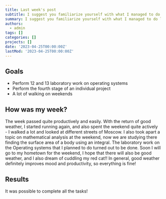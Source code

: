 ```yaml
---
title: Last week's post
subtitle: I suggest you familiarize yourself with what I managed to do last week!
summary: I suggest you familiarize yourself with what I managed to do last week!
authors:
  - admin
tags: []
categories: []
projects: []
date: '2023-04-25T00:00:00Z'
lastMod: '2023-04-25T00:00:00Z'
---
```


## Goals

- Perform 12 and 13 laboratory work on operating systems
- Perform the fourth stage of an individual project
- A lot of walking on weekends

## How was my week?

The week passed quite productively and easily. With the return of good weather, I started running again, and also spent the weekend quite actively - I walked a lot and looked at different streets of Moscow. I also took apart a topic on mathematical analysis at the weekend, now we are studying there finding the surface area of a body using an integral. The laboratory work on the Operating systems that I planned to do turned out to be done. Soon I will go to my hometown for the weekend, I hope that there will also be good weather, and I also dream of cuddling my red cat!! In general, good weather definitely improves mood and productivity, so everything is fine!

## Results

It was possible to complete all the tasks!
